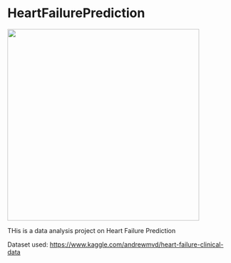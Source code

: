 # HeartFailurePrediction

<img src="https://www.cedars-sinai.org/content/dam/cedars-sinai/blog/2017/04/defining-heart-attack.jpg" width=430>

THis is a data analysis project on Heart Failure Prediction

Dataset used: https://www.kaggle.com/andrewmvd/heart-failure-clinical-data
